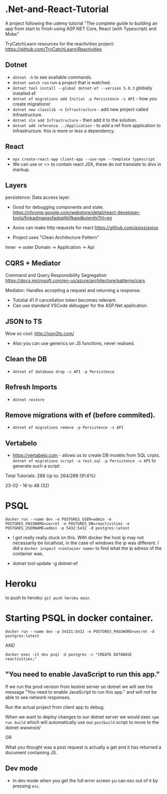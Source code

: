 # .Net-and-React-Tutorial
A project following the udemy tutorial "The complete guide to building an app from start to finish using ASP.NET Core, React (with Typescript) and Mobx"

TryCatchLearn resources for the reactivities project: https://github.com/TryCatchLearn/Reactivities

## Dotnet
- `dotnet -h` to see available commands.
- `dotnet watch run` run a project that is watched.
- `dotnet tool install --global dotnet-ef --version 5.0.3` globally installed ef.
- `dotnet ef migrations add Initial -p Persistence -s API` - how you create migrations!
- `dotnet new classlib -n Infrastructure` - add new project called Infrastructure.
- `dotnet sln add Infrastructure` - then add it to the solution.
- `dotnet add reference ../Application` - to add a ref from application to Infrastructure. this is more or less a dependency.

## React
- `npx create-react-app client-app --use-npm --template typescript`
- We can use <Fragment> or <> to contain react JSX, these do not translate to divs in markup.


## Layers
persistence: Data access layer.

- Good for debugging components and state.
https://chrome.google.com/webstore/detail/react-developer-tools/fmkadmapgofadopljbjfkapdkoienihi?hl=en

- Axios can make http requests for react
https://github.com/axios/axios

- Project uses "Clean Architecture Pattern"

Inner -> outer
Domain -> Application -> Api


## CQRS + Mediator
Command and Query Responsibility Segregation
https://docs.microsoft.com/en-us/azure/architecture/patterns/cqrs

Mediator: Handles accepting a request and returning a response.

- Tutotial 41 if cancellation token becomes relevant.
- Can use standard VSCode debugger for the ASP.Net application.

## JSON to TS
Wow so cool: http://json2ts.com/

- Also you can use generics on JS functions, never realised.

## Clean the DB
- `dotnet ef database drop -s API -p Persistence`

## Refresh Imports
- `dotnet restore`

## Remove migrations with ef (before commited).
- `dotnet ef migrations remove -p Persistence -s API`

## Vertabelo
- https://vertabelo.com - allows us to create DB models from SQL cripts.
`dotnet ef migrations script -o test.sql -p Persistence -s API` to generate such a script.

Total Tutorials: 288
Up to: 264/288 (91.6%)

23-02 - 16 to 48 (32)

# PSQL
```
docker run --name dev -e POSTGRES_USER=admin -e POSTGRES_PASSWORD=secret -e POSTGRES_DB=reactivities -e POSTGRES_USERNAME=admin -p 5432:5432 -d postgres:latest
```

- I got really really stuck on this. With docker the host ip may not necessarily be localhost, in the case of windows the ip was different. I did a `docker inspect <container name>` to find what the ip adress of the container was.

- dotnet tool update -g dotnet-ef

# Heroku
to push to heroku: `git push heroku main`

# Starting PSQL in docker container.

```
docker run --name dev -p 54321:5432 -e POSTGRES_PASSWORD=secret -d postgres:latest
```

AND

```
docker exec -it dev psql -U postgres -c "CREATE DATABASE reactivities;"
```

## "You need to enable JavaScript to run this app."
If we run the prod version from kestrel server on dotnet we will see the message "You need to enable JavaScript to run this app." and will not be able to see network responses.

Run the actual project from client app to debug.

When we want to deploy changes to our dotnet server we would exec
`npm run build` which will automatically use our `postbuild` script to move to the dotnet wwwroot/

OR

What you thought was a post request is actually a get and it has returned a document containing JS.

## Dev mode
- In dev mode when you get the full error screen yu can esc out of it by pressing `esc`.
